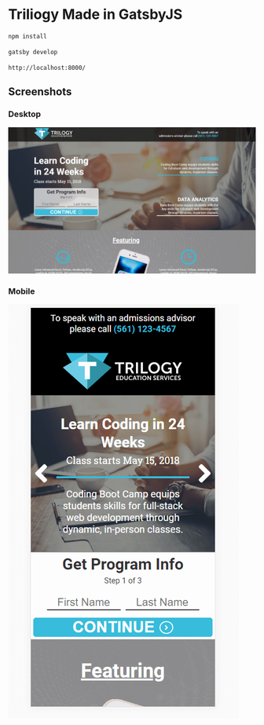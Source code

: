 # Triliogy Made in GatsbyJS

```
npm install

gatsby develop

http://localhost:8000/
```

## Screenshots

### Desktop
![desktop](desktop.png)

### Mobile
![desktop](mobile.png)

